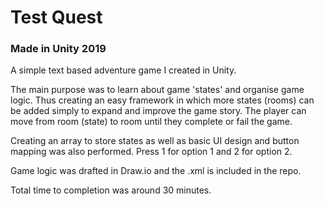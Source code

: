 # Test Quest

### Made in Unity 2019

A simple text based adventure game I created in Unity.

The main purpose was to learn about game 'states' and organise game logic. Thus creating an easy framework in which more states (rooms) can be added simply to expand and improve the game story.
The player can move from room (state) to room until they complete or fail the game.

Creating an array to store states as well as basic UI design and button mapping was also performed.
Press 1 for option 1 and 2 for option 2.

Game logic was drafted in Draw.io and the .xml is included in the repo.

Total time to completion was around 30 minutes.
